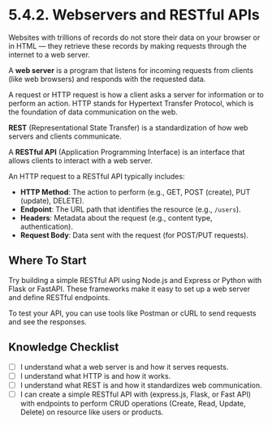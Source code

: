 # 5.4.2. Webservers and RESTful APIs

Websites with trillions of records do not store their data on your browser or in HTML — they retrieve these records by making requests through the internet to a web server.

A **web server** is a program that listens for incoming requests from clients (like web browsers) and responds with the requested data.

A request or HTTP request is how a client asks a server for information or to perform an action. HTTP stands for Hypertext Transfer Protocol, which is the foundation of data communication on the web.

**REST** (Representational State Transfer) is a standardization of how web servers and clients communicate.

A **RESTful API** (Application Programming Interface) is an interface that allows clients to interact with a web server.

An HTTP request to a RESTful API typically includes:

- **HTTP Method**: The action to perform (e.g., GET, POST (create), PUT (update), DELETE).
- **Endpoint**: The URL path that identifies the resource (e.g., `/users`).
- **Headers**: Metadata about the request (e.g., content type, authentication).
- **Request Body**: Data sent with the request (for POST/PUT requests).

## Where To Start

Try building a simple RESTful API using Node.js and Express or Python with Flask or FastAPI. These frameworks make it easy to set up a web server and define RESTful endpoints.

To test your API, you can use tools like Postman or cURL to send requests and see the responses.

## Knowledge Checklist

- [ ] I understand what a web server is and how it serves requests.
- [ ] I understand what HTTP is and how it works.
- [ ] I understand what REST is and how it standardizes web communication.
- [ ] I can create a simple RESTful API with (express.js, Flask, or Fast API) with endpoints to perform CRUD operations (Create, Read, Update, Delete) on resource like users or products.

<!-- ## Example Users REST API

Think of each endpoint as “just another function” you can call to perform an action. The only difference is that these functions are accessed over the internet and run on a web server instead of your local machine.

### `GET /users/{id}`

**Description:** Retrieve a specific user by ID
**Request Body:** _None_
**Response Example:**

```json
{
  "id": 123,
  "name": "Alice",
  "email": "alice@example.com"
}
```

**Server Code:**

```js
app.get("/users/:id", (req, res) => {
  const userId = req.params.id;
  const user = UserService.getUserById(userId);

  if (!user) {
    res.status(404).json({ message: "User not found" });
  } else {
    res.json(user);
  }
});
```

### `POST /users`

**Description:** Create a new user
**Request Example:**

```json
{
  "name": "Charlie",
  "email": "charlie@example.com"
}
```

**Response Example:**

```json
{
  "id": 125,
  "name": "Charlie",
  "email": "charlie@example.com"
}
```

**Server Code:**

```js
app.post("/users", (req, res) => {
  const { name, email } = req.body;

  const newUser = UserService.createUser({ name, email });

  res.status(201).json(newUser);
});
``` -->
